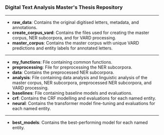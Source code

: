 ### Digital Text Analysis Master's Thesis Repository
---
- **raw_data**: Contains the original digitised letters, metadata, and annotations.
- **create_corpus_vard**: Contains the files used for creating the master corpus, NER subcorpora, and for VARD processing.
- **master_corpus**: Contains the master corpus with unique VARD predictions and entity labels for annotated letters.
---
- **my_functions**: File containing common functions.
- **preprocessing**: File for preprocessing the NER subcorpora.
- **data**: Contains the preprocessed NER subcorpora.
- **analysis**: File containing data analysis and linguistic analysis of the master corpus, NER subcorpora, preprocessed NER subcorpora, and VARD processing.
- **baselines**: File containing baseline models and evaluations.
- **crf**: Contains the CRF modelling and evaluations for each named entity.
- **neural**: Contains the transformer model fine-tuning and evaluations for each named entity.
---
- **best_models**: Contains the best-performing model for each named entity.

